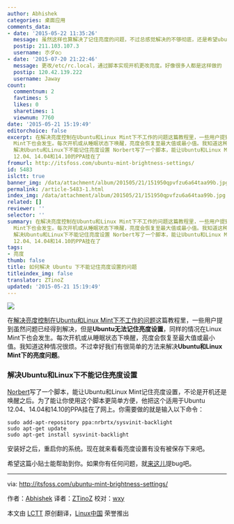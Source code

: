 ```yaml
---
author: Abhishek
categories: 桌面应用
comments_data:
- date: '2015-05-22 11:35:26'
  message: 虽然这样也算解决了记住亮度的问题，不过总感觉解决的不够彻底，还是希望ubuntu能通过一次系统更新来解决这个问题
  postip: 211.103.107.3
  username: 朩ダo○
- date: '2015-07-20 21:22:46'
  message: 更改/etc/rc.local，通过脚本实现开机更改亮度。好像很多人都是这样做的
  postip: 120.42.139.222
  username: Jaway
count:
  commentnum: 2
  favtimes: 5
  likes: 0
  sharetimes: 1
  viewnum: 7760
date: '2015-05-21 15:19:49'
editorchoice: false
excerpt: 在解决亮度控制在Ubuntu和Linux Mint下不工作的问题这篇教程里，一些用户提到虽然问题已经得到解决，但是Ubuntu无法记住亮度设置，同样的情况在Linux
  Mint下也会发生。每次开机或从睡眠状态下唤醒，亮度会恢复至最大值或最小值。我知道这种情况很烦。不过幸好我们有很简单的方法来解决Ubuntu和Linux Mint下的亮度问题。
  解决Ubuntu和Linux下不能记住亮度设置 Norbert写了一个脚本，能让Ubuntu和Linux Mint记住亮度设置，不论是开机还是唤醒之后。为了能让你使用这个脚本更简单方便，他把这个适用于Ubuntu
  12.04、14.04和14.10的PPA挂在了
fromurl: http://itsfoss.com/ubuntu-mint-brightness-settings/
id: 5483
islctt: true
banner_img: /data/attachment/album/201505/21/151950qpvfzu6a64taa99b.jpg
permalink: /article-5483-1.html
index_img: /data/attachment/album/201505/21/151950qpvfzu6a64taa99b.jpg.thumb.jpg
related: []
reviewer: ''
selector: ''
summary: 在解决亮度控制在Ubuntu和Linux Mint下不工作的问题这篇教程里，一些用户提到虽然问题已经得到解决，但是Ubuntu无法记住亮度设置，同样的情况在Linux
  Mint下也会发生。每次开机或从睡眠状态下唤醒，亮度会恢复至最大值或最小值。我知道这种情况很烦。不过幸好我们有很简单的方法来解决Ubuntu和Linux Mint下的亮度问题。
  解决Ubuntu和Linux下不能记住亮度设置 Norbert写了一个脚本，能让Ubuntu和Linux Mint记住亮度设置，不论是开机还是唤醒之后。为了能让你使用这个脚本更简单方便，他把这个适用于Ubuntu
  12.04、14.04和14.10的PPA挂在了
tags:
- 亮度
thumb: false
title: 如何解决 Ubuntu 下不能记住亮度设置的问题
titleindex_img: false
translator: ZTinoZ
updated: '2015-05-21 15:19:49'
---
```


![](/data/attachment/album/201505/21/151950qpvfzu6a64taa99b.jpg)


在[解决亮度控制在Ubuntu和Linux Mint下不工作的问题](http://itsfoss.com/fix-brightness-ubuntu-1310/)这篇教程里，一些用户提到虽然问题已经得到解决，但是**Ubuntu无法记住亮度设置**，同样的情况在Linux Mint下也会发生。每次开机或从睡眠状态下唤醒，亮度会恢复至最大值或最小值。我知道这种情况很烦。不过幸好我们有很简单的方法来解决**Ubuntu和Linux Mint下的亮度问题**。


### 解决Ubuntu和Linux下不能记住亮度设置


[Norbert](https://launchpad.net/%7Enrbrtx/+archive/ubuntu/sysvinit-backlight/+packages)写了一个脚本，能让Ubuntu和Linux Mint记住亮度设置，不论是开机还是唤醒之后。为了能让你使用这个脚本更简单方便，他把这个适用于Ubuntu 12.04、14.04和14.10的PPA挂在了网上。你需要做的就是输入以下命令：



```
sudo add-apt-repository ppa:nrbrtx/sysvinit-backlight
sudo apt-get update
sudo apt-get install sysvinit-backlight

```

安装好之后，重启你的系统。现在就来看看亮度设置有没有被保存下来吧。


希望这篇小贴士能帮助到你。如果你有任何问题，就[来这儿](https://launchpad.net/%7Enrbrtx/+archive/ubuntu/sysvinit-backlight/+packages)提bug吧。




---


via: <http://itsfoss.com/ubuntu-mint-brightness-settings/>


作者：[Abhishek](http://itsfoss.com/author/abhishek/) 译者：[ZTinoZ](https://github.com/ZTinoZ) 校对：[wxy](https://github.com/wxy)


本文由 [LCTT](https://github.com/LCTT/TranslateProject) 原创翻译，[Linux中国](http://linux.cn/) 荣誉推出